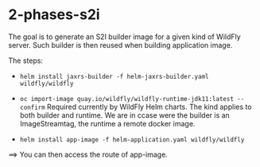 # 2-phases-s2i

The goal is to generate an S2I builder image for a given kind of WildFly server. Such builder is then reused when building application image.

The steps:

* `helm install jaxrs-builder -f helm-jaxrs-builder.yaml wildfly/wildfly`

* `oc import-image quay.io/wildfly/wildfly-runtime-jdk11:latest --confirm` Required currently by WildFly Helm charts. 
The kind applies to both builder and runtime. We are in ccase were the builder is an ImageStreamtag, the runtime a remote docker image.

* `helm install app-image -f helm-application.yaml wildfly/wildfly`

==> You can then access the route of app-image.


